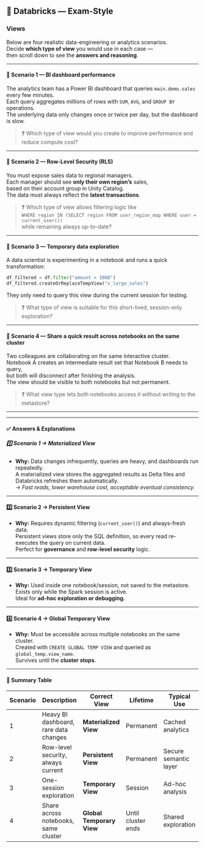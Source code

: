 ## 🧩 Databricks — Exam-Style 

### Views

Below are four realistic data-engineering or analytics scenarios.  
Decide **which type of view** you would use in each case —  
then scroll down to see the **answers and reasoning**.

---

#### 🔹 Scenario 1 — BI dashboard performance

The analytics team has a Power BI dashboard that queries
`main.demo.sales` every few minutes.  
Each query aggregates millions of rows with `SUM`, `AVG`, and `GROUP BY` operations.  
The underlying data only changes once or twice per day, but the dashboard is slow.

> ❓ Which type of view would you create to improve performance and reduce compute cost?

---

#### 🔹 Scenario 2 — Row-Level Security (RLS)

You must expose sales data to regional managers.  
Each manager should see **only their own region’s** sales,  
based on their account group in Unity Catalog.  
The data must always reflect the **latest transactions**.

> ❓ Which type of view allows filtering logic like  
> `WHERE region IN (SELECT region FROM user_region_map WHERE user = current_user())`  
> while remaining always up-to-date?

---

#### 🔹 Scenario 3 — Temporary data exploration

A data scientist is experimenting in a notebook and runs a quick transformation:
```python
df_filtered = df.filter("amount > 1000")
df_filtered.createOrReplaceTempView("v_large_sales")
```
They only need to query this view during the current session for testing.

> ❓ What type of view is suitable for this short-lived, session-only exploration?

---

#### 🔹 Scenario 4 — Share a quick result across notebooks on the same cluster

Two colleagues are collaborating on the same interactive cluster.  
Notebook A creates an intermediate result set that Notebook B needs to query,  
but both will disconnect after finishing the analysis.  
The view should be visible to both notebooks but not permanent.

> ❓ What view type lets both notebooks access it without writing to the metastore?

---

---

#### ✅ Answers & Explanations

##### 1️⃣ Scenario 1 → **Materialized View**
- **Why:** Data changes infrequently, queries are heavy, and dashboards run repeatedly.  
  A materialized view stores the aggregated results as Delta files and Databricks refreshes them automatically.  
  → *Fast reads, lower warehouse cost, acceptable eventual consistency.*

---

#### 2️⃣ Scenario 2 → **Persistent View**
- **Why:** Requires dynamic filtering (`current_user()`) and always-fresh data.  
  Persistent views store only the SQL definition, so every read re-executes the query on current data.  
  Perfect for **governance** and **row-level security** logic.

---

#### 3️⃣ Scenario 3 → **Temporary View**
- **Why:** Used inside one notebook/session, not saved to the metastore.  
  Exists only while the Spark session is active.  
  Ideal for **ad-hoc exploration or debugging.**

---

#### 4️⃣ Scenario 4 → **Global Temporary View**
- **Why:** Must be accessible across multiple notebooks on the same cluster.  
  Created with `CREATE GLOBAL TEMP VIEW` and queried as `global_temp.view_name`.  
  Survives until the **cluster stops**.

---

#### 🧠 Summary Table

| Scenario | Description | Correct View | Lifetime | Typical Use |
|-----------|--------------|--------------|-----------|--------------|
| 1 | Heavy BI dashboard, rare data changes | **Materialized View** | Permanent | Cached analytics |
| 2 | Row-level security, always current | **Persistent View** | Permanent | Secure semantic layer |
| 3 | One-session exploration | **Temporary View** | Session | Ad-hoc analysis |
| 4 | Share across notebooks, same cluster | **Global Temporary View** | Until cluster ends | Shared exploration |

